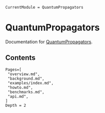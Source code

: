 ```@meta
CurrentModule = QuantumPropagators
```

# QuantumPropagators

Documentation for [QuantumPropagators](https://github.com/JuliaQuantumControl/QuantumPropagators.jl).



## Contents

```@contents
Pages=[
 "overview.md",
 "background.md",
 "examples/index.md",
 "howto.md",
 "benchmarks.md",
 "api.md",
]
Depth = 2
```

